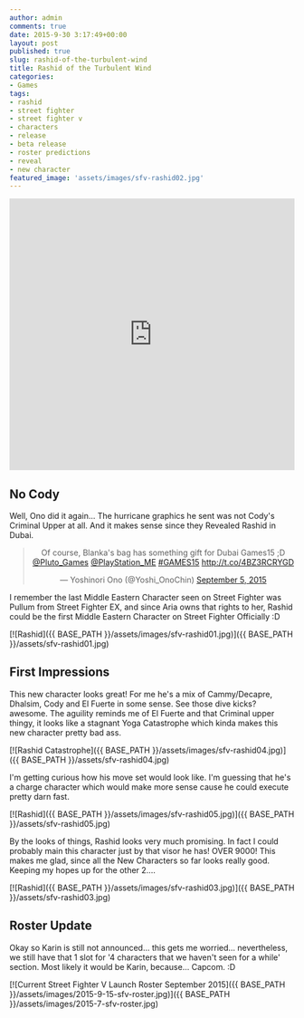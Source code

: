 ```yaml
---
author: admin
comments: true
date: 2015-9-30 3:17:49+00:00
layout: post
published: true
slug: rashid-of-the-turbulent-wind
title: Rashid of the Turbulent Wind
categories:
- Games
tags:
- rashid
- street fighter
- street fighter v
- characters
- release
- beta release
- roster predictions
- reveal
- new character
featured_image: 'assets/images/sfv-rashid02.jpg'
---
```


<iframe width="100%" height="480" src="https://www.youtube.com/embed/krhjbvCDwRM" frameborder="0" allowfullscreen></iframe> 

No Cody
---

Well, Ono did it again... The hurricane graphics he sent was not Cody's Criminal Upper at all. And it makes sense since they Revealed Rashid in Dubai.

<blockquote align="center" class="twitter-tweet" lang="en"><p lang="en" dir="ltr">Of course, Blanka&#39;s bag has something gift for Dubai Games15 ;D <a href="https://twitter.com/Pluto_Games">@Pluto_Games</a> <a href="https://twitter.com/PlayStation_ME">@PlayStation_ME</a> <a href="https://twitter.com/hashtag/GAMES15?src=hash">#GAMES15</a>&#10; <a href="http://t.co/4BZ3RCRYGD">http://t.co/4BZ3RCRYGD</a></p>&mdash; Yoshinori Ono (@Yoshi_OnoChin) <a href="https://twitter.com/Yoshi_OnoChin/status/640302377535311873">September 5, 2015</a></blockquote>
<script async src="//platform.twitter.com/widgets.js" charset="utf-8"></script>

I remember the last Middle Eastern Character seen on Street Fighter was Pullum from Street Fighter EX, and since Aria owns that rights to her, Rashid could be the first Middle Eastern Character on Street Fighter Officially :D


[![Rashid]({{ BASE_PATH }}/assets/images/sfv-rashid01.jpg)]({{ BASE_PATH }}/assets/sfv-rashid01.jpg)

First Impressions
---

This new character looks great! For me he's a mix of Cammy/Decapre, Dhalsim, Cody and El Fuerte in some sense. See those dive kicks? awesome. The aguility reminds me of El Fuerte and that Criminal upper thingy, it looks like a stagnant Yoga Catastrophe which kinda makes this new character pretty bad ass. 

[![Rashid Catastrophe]({{ BASE_PATH }}/assets/images/sfv-rashid04.jpg)]({{ BASE_PATH }}/assets/sfv-rashid04.jpg)

I'm getting curious how his move set would look like. I'm guessing that he's a charge character which would make more sense cause he could execute pretty darn fast. 

[![Rashid]({{ BASE_PATH }}/assets/images/sfv-rashid05.jpg)]({{ BASE_PATH }}/assets/sfv-rashid05.jpg)

By the looks of things, Rashid looks very much promising. In fact I could probably main this character just by that visor he has! OVER 9000! This makes me glad, since all the New Characters so far looks really good. Keeping my hopes up for the other 2....

[![Rashid]({{ BASE_PATH }}/assets/images/sfv-rashid03.jpg)]({{ BASE_PATH }}/assets/sfv-rashid03.jpg)



Roster Update
----

Okay so Karin is still not announced... this gets me worried... nevertheless, we still have that 1 slot for '4 characters that we haven't seen for a while' section. Most likely it would be Karin, because... Capcom. :D

[![Current Street Fighter V Launch Roster September 2015]({{ BASE_PATH }}/assets/images/2015-9-15-sfv-roster.jpg)]({{ BASE_PATH }}/assets/images/2015-7-sfv-roster.jpg)

